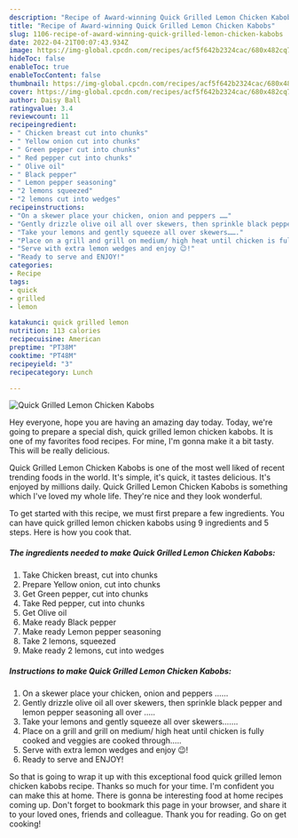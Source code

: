 ```yaml
---
description: "Recipe of Award-winning Quick Grilled Lemon Chicken Kabobs"
title: "Recipe of Award-winning Quick Grilled Lemon Chicken Kabobs"
slug: 1106-recipe-of-award-winning-quick-grilled-lemon-chicken-kabobs
date: 2022-04-21T00:07:43.934Z
image: https://img-global.cpcdn.com/recipes/acf5f642b2324cac/680x482cq70/quick-grilled-lemon-chicken-kabobs-recipe-main-photo.jpg
hideToc: false
enableToc: true
enableTocContent: false
thumbnail: https://img-global.cpcdn.com/recipes/acf5f642b2324cac/680x482cq70/quick-grilled-lemon-chicken-kabobs-recipe-main-photo.jpg
cover: https://img-global.cpcdn.com/recipes/acf5f642b2324cac/680x482cq70/quick-grilled-lemon-chicken-kabobs-recipe-main-photo.jpg
author: Daisy Ball
ratingvalue: 3.4
reviewcount: 11
recipeingredient:
- " Chicken breast cut into chunks"
- " Yellow onion cut into chunks"
- " Green pepper cut into chunks"
- " Red pepper cut into chunks"
- " Olive oil"
- " Black pepper"
- " Lemon pepper seasoning"
- "2 lemons squeezed"
- "2 lemons cut into wedges"
recipeinstructions:
- "On a skewer place your chicken, onion and peppers ……"
- "Gently drizzle olive oil all over skewers, then sprinkle black pepper and lemon pepper seasoning all over ….."
- "Take your lemons and gently squeeze all over skewers……."
- "Place on a grill and grill on medium/ high heat until chicken is fully cooked and veggies are cooked through….."
- "Serve with extra lemon wedges and enjoy 😉!"
- "Ready to serve and ENJOY!"
categories:
- Recipe
tags:
- quick
- grilled
- lemon

katakunci: quick grilled lemon 
nutrition: 113 calories
recipecuisine: American
preptime: "PT38M"
cooktime: "PT48M"
recipeyield: "3"
recipecategory: Lunch

---
```



![Quick Grilled Lemon Chicken Kabobs](https://img-global.cpcdn.com/recipes/acf5f642b2324cac/680x482cq70/quick-grilled-lemon-chicken-kabobs-recipe-main-photo.jpg)

Hey everyone, hope you are having an amazing day today. Today, we're going to prepare a special dish, quick grilled lemon chicken kabobs. It is one of my favorites food recipes. For mine, I'm gonna make it a bit tasty. This will be really delicious.

Quick Grilled Lemon Chicken Kabobs is one of the most well liked of recent trending foods in the world. It's simple, it's quick, it tastes delicious. It's enjoyed by millions daily. Quick Grilled Lemon Chicken Kabobs is something which I've loved my whole life. They're nice and they look wonderful.




To get started with this recipe, we must first prepare a few ingredients. You can have quick grilled lemon chicken kabobs using 9 ingredients and 5 steps. Here is how you cook that.

<!--inarticleads1-->

##### The ingredients needed to make Quick Grilled Lemon Chicken Kabobs:

1. Take  Chicken breast, cut into chunks
1. Prepare  Yellow onion, cut into chunks
1. Get  Green pepper, cut into chunks
1. Take  Red pepper, cut into chunks
1. Get  Olive oil
1. Make ready  Black pepper
1. Make ready  Lemon pepper seasoning
1. Take 2 lemons, squeezed
1. Make ready 2 lemons, cut into wedges




<!--inarticleads2-->

##### Instructions to make Quick Grilled Lemon Chicken Kabobs:

1. On a skewer place your chicken, onion and peppers ……
1. Gently drizzle olive oil all over skewers, then sprinkle black pepper and lemon pepper seasoning all over …..
1. Take your lemons and gently squeeze all over skewers…….
1. Place on a grill and grill on medium/ high heat until chicken is fully cooked and veggies are cooked through…..
1. Serve with extra lemon wedges and enjoy 😉!
1. Ready to serve and ENJOY!



So that is going to wrap it up with this exceptional food quick grilled lemon chicken kabobs recipe. Thanks so much for your time. I'm confident you can make this at home. There is gonna be interesting food at home recipes coming up. Don't forget to bookmark this page in your browser, and share it to your loved ones, friends and colleague. Thank you for reading. Go on get cooking!

